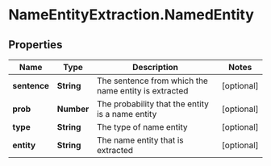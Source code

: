 # NameEntityExtraction.NamedEntity

## Properties
Name | Type | Description | Notes
------------ | ------------- | ------------- | -------------
**sentence** | **String** | The sentence from which the name entity is extracted | [optional] 
**prob** | **Number** | The probability that the entity is a name entity | [optional] 
**type** | **String** | The type of name entity | [optional] 
**entity** | **String** | The name entity that is extracted | [optional] 


